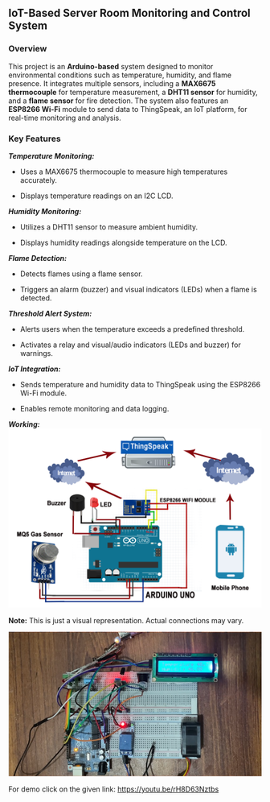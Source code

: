 ## IoT-Based Server Room Monitoring and Control System	
### Overview

This project is an **Arduino-based** system designed to monitor environmental conditions such as temperature, humidity, and flame presence. It integrates multiple sensors, including a **MAX6675 thermocouple** for temperature measurement, a **DHT11 sensor** for humidity, and a **flame sensor** for fire detection. The system also features an **ESP8266 Wi-Fi** module to send data to ThingSpeak, an IoT platform, for real-time monitoring and analysis.

### Key Features

***Temperature Monitoring:***

- Uses a MAX6675 thermocouple to measure high temperatures accurately.

- Displays temperature readings on an I2C LCD.

***Humidity Monitoring:***

- Utilizes a DHT11 sensor to measure ambient humidity.

- Displays humidity readings alongside temperature on the LCD.

***Flame Detection:***

- Detects flames using a flame sensor.

- Triggers an alarm (buzzer) and visual indicators (LEDs) when a flame is detected.

***Threshold Alert System:***

- Alerts users when the temperature exceeds a predefined threshold.

- Activates a relay and visual/audio indicators (LEDs and buzzer) for warnings.

***IoT Integration:***

- Sends temperature and humidity data to ThingSpeak using the ESP8266 Wi-Fi module.

- Enables remote monitoring and data logging.

***Working:***
![alt text](screenshots/image-2.png)

**Note:** This is just a visual representation. Actual connections may vary.

![alt text](screenshots/image-1.png)

For demo click on the given link: https://youtu.be/rH8D63Nztbs